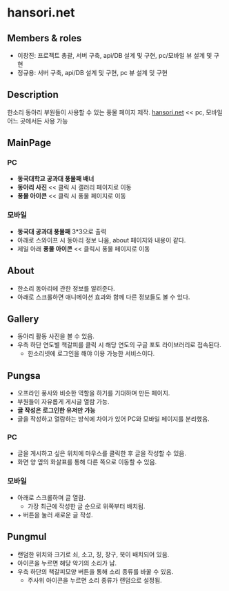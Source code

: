 # hansori.net


## Members & roles
* 이창진: 프로젝트 총괄, 서버 구축, api/DB 설계 및 구현, pc/모바일 뷰 설계 및 구현
* 정규용: 서버 구축, api/DB 설계 및 구현, pc 뷰 설계 및 구현


## Description
한소리 동아리 부원들이 사용할 수 있는 풍물 페이지 제작.
[hansori.net](https://hansori.net) << pc, 모바일 어느 곳에서든 사용 가능


## MainPage
### PC
* **동국대학교 공과대 풍물패 배너**
* **동아리 사진** << 클릭 시 갤러리 페이지로 이동
* **풍물 아이콘** << 클릭 시 풍물 페이지로 이동

### 모바일
* **동국대 공과대 풍물패** 3*3으로 출력 
* 아래로 스와이프 시 동아리 정보 나옴, about 페이지와 내용이 같다.
*  제일 아래 **풍물 아이콘** << 클릭시 풍물 페이지로 이동


## About
* 한소리 동아리에 관한 정보를 알려준다. 
* 아래로 스크롤하면 애니메이션 효과와 함께 다른 정보들도 볼 수 있다.


## Gallery
* 동아리 활동 사진을 볼 수 있음.
*  우측 하단 연도별 책갈피를 클릭 시 해당 연도의 구글 포토 라이브러리로 접속된다. 
	* 한소리넷에 로그인을 해야 이용 가능한 서비스이다.


## Pungsa
* 오프라인 풍사와 비슷한 역할을 하기를 기대하며 만든 페이지.
* 부원들이 자유롭게 게시글 열람 가능.
* **글 작성은 로그인한 유저만 가능**
* 글을 작성하고 열람하는 방식에 차이가 있어 PC와 모바일 페이지를 분리했음.

### PC
* 글을 게시하고 싶은 위치에 마우스를 클릭한 후 글을 작성할 수 있음.
* 화면 양 옆의 화살표를 통해 다른 쪽으로 이동할 수 있음.

### 모바일
* 아래로 스크롤하며 글 열람.
	* 가장 최근에 작성한 글 순으로 위쪽부터 배치됨.
* \+ 버튼을 눌러 새로운 글 작성.


## Pungmul
* 랜덤한 위치와 크기로 쇠, 소고, 징, 장구, 북이 배치되어 있음.
* 아이콘을 누르면 해당 악기의 소리가 남.
* 우측 하단의 책갈피모양 버튼을 통해 소리 종류를 바꿀 수 있음.
	* 주사위 아이콘을 누르면 소리 종류가 랜덤으로 설정됨.
